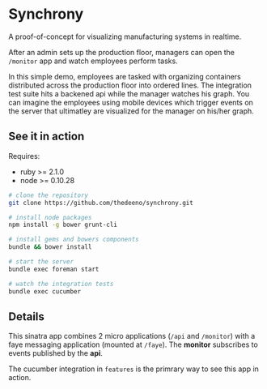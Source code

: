 # Synchrony

A proof-of-concept for visualizing manufacturing systems in realtime.

After an admin sets up the production floor, managers can open the `/monitor` app and watch employees perform tasks.

In this simple demo, employees are tasked with organizing containers distributed across the production floor into ordered lines. The integration test suite hits a backened api while the manager watches his graph. You can imagine the employees using mobile devices which trigger events on the server that ultimatley are visualized for the manager on his/her graph.

## See it in action

Requires:

* ruby >= 2.1.0
* node >= 0.10.28

```bash
# clone the repository
git clone https://github.com/thedeeno/synchrony.git

# install node packages
npm install -g bower grunt-cli

# install gems and bowers components   
bundle && bower install

# start the server
bundle exec foreman start

# watch the integration tests
bundle exec cucumber
```

## Details

This sinatra app combines 2 micro applications (`/api` and `/monitor`) with a faye messaging application (mounted at `/faye`). The **monitor** subscribes to events published by the **api**. 

The cucumber integration in `features` is the primrary way to see this app in action. 

